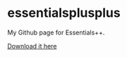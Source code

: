 # essentialsplusplus
My Github page for Essentials++.

[Download it here](https://modrinth.com/mod/Essentials++)
